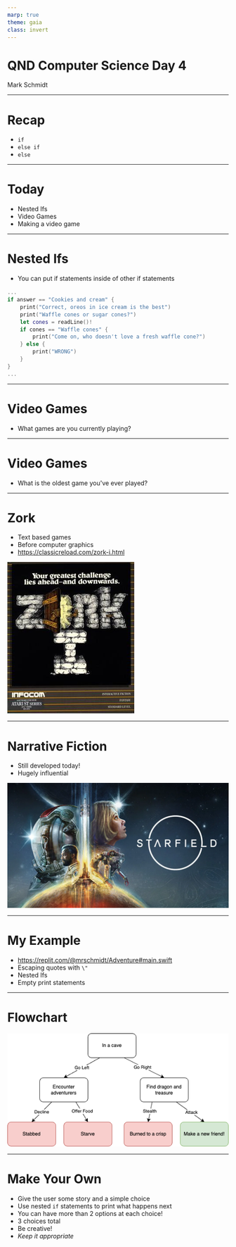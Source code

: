```yaml
---
marp: true
theme: gaia
class: invert
---
```


# QND Computer Science Day 4
Mark Schmidt

--- 

# Recap

- `if`
- `else if`
- `else`

---

# Today

- Nested Ifs
- Video Games
- Making a video game

---


# Nested Ifs

- You can put if statements inside of other if statements

```swift
...
if answer == "Cookies and cream" {
    print("Correct, oreos in ice cream is the best")
    print("Waffle cones or sugar cones?")
    let cones = readLine()!
    if cones == "Waffle cones" {
        print("Come on, who doesn't love a fresh waffle cone?") 
    } else {
        print("WRONG")
    }
}
...
```

<!-- Show nested -->
---

# Video Games

- What games are you currently playing?

---

# Video Games 

- What is the oldest game you've ever played?

---

# Zork 

- Text based games
- Before computer graphics
- https://classicreload.com/zork-i.html

![bg right w:500](../assets/zork.jpeg)

---

# Narrative Fiction

- Still developed today!
- Hugely influential

![bg right w:500](../assets/starfield.webp)


---

# My Example

- https://replit.com/@mrschmidt/Adventure#main.swift
- Escaping quotes with `\"`
- Nested Ifs
- Empty print statements

---

# Flowchart

![bg width: 80%](../assets/flowchart.png)

---

# Make Your Own

- Give the user some story and a simple choice
- Use nested `if` statements to print what happens next
- You can have more than 2 options at each choice!
- 3 choices total
- Be creative!
- *Keep it appropriate*
